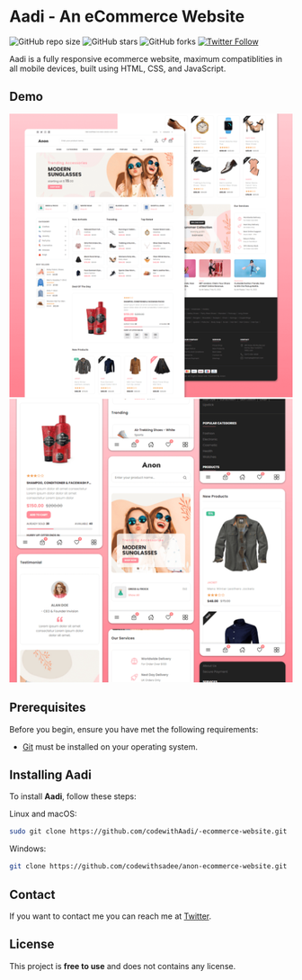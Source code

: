 # Aadi - An eCommerce Website

![GitHub repo size](https://img.shields.io/github/repo-size/codewithAadi/Aadi-ecommerce-website)
![GitHub stars](https://img.shields.io/github/stars/codewithsadee/Aadi-ecommerce-website?style=social)
![GitHub forks](https://img.shields.io/github/forks/codewithsadee/Aadi-ecommerce-website?style=social)
[![Twitter Follow](https://img.shields.io/twitter/follow/codewithAadi_?style=social)](https://twitter.com/intent/follow?screen_name=codewithAadi_)

Aadi is a fully responsive ecommerce website, maximum compatiblities in all mobile devices, built using HTML, CSS, and JavaScript.

## Demo

![Aadi Desktop Demo](./website-demo-image/desktop.png "Desktop Demo")
![Aadi Mobile Demo](./website-demo-image/mobile.png "Mobile Demo")

## Prerequisites

Before you begin, ensure you have met the following requirements:

* [Git](https://git-scm.com/downloads "Download Git") must be installed on your operating system.

## Installing Aadi

To install **Aadi**, follow these steps:

Linux and macOS:

```bash
sudo git clone https://github.com/codewithAadi/-ecommerce-website.git
```

Windows:

```bash
git clone https://github.com/codewithsadee/anon-ecommerce-website.git
```

## Contact

If you want to contact me you can reach me at [Twitter](https://www.twitter.com/codewithsadee).

## License

This project is **free to use** and does not contains any license.
